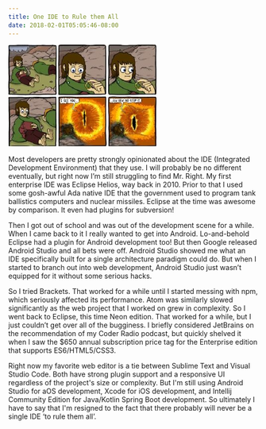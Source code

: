 ```yaml
---
title: One IDE to Rule them All
date: 2018-02-01T05:05:46-08:00
---
```

![One Ring](/assets/onering.jpg)

Most developers are pretty strongly opinionated about the IDE (Integrated Development Environment) that they use.  I will probably be no different eventually, but right now I’m still struggling to find Mr. Right.  My first enterprise IDE was Eclipse Helios, way back in 2010.  Prior to that I used some gosh-awful Ada native IDE that the government used to program tank ballistics computers and nuclear missiles.  Eclipse at the time was awesome by comparison.  It even had plugins for subversion!  

Then I got out of school and was out of the development scene for a while.  When I came back to it I really wanted to get into Android.  Lo-and-behold Eclipse had a plugin for Android development too!  But then Google released Android Studio and all bets were off.  Android Studio showed me what an IDE specifically built for a single architecture paradigm could do.  But when I started to branch out into web development, Android Studio just wasn’t equipped for it without some serious hacks.  

So I tried Brackets.  That worked for a while until I started messing with npm, which seriously affected its performance.  Atom was similarly slowed significantly as the web project that I worked on grew in complexity.   So I went back to Eclipse, this time Neon edition.  That worked for a while, but I just couldn’t get over all of the bugginess.   I briefly considered JetBrains on the recommendation of my Coder Radio podcast, but quickly shelved it when I saw the $650 annual subscription price tag for the Enterprise edition that supports ES6/HTML5/CSS3.

 Right now my favorite web editor is a tie between Sublime Text and Visual Studio Code.  Both have strong plugin support and a responsive UI regardless of the project's size or complexity.  But I'm still using  Android Studio for aOS development, Xcode for iOS development, and Intellij Community Edition for Java/Kotlin Spring Boot development.  So ultimately I have to say that I'm resigned to the fact that there probably will never be a single IDE ‘to rule them all’.
